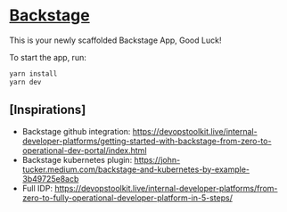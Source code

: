 # [Backstage](https://backstage.io)

This is your newly scaffolded Backstage App, Good Luck!

To start the app, run:

```sh
yarn install
yarn dev
```

## [Inspirations]

* Backstage github integration: https://devopstoolkit.live/internal-developer-platforms/getting-started-with-backstage-from-zero-to-operational-dev-portal/index.html
* Backstage kubernetes plugin: https://john-tucker.medium.com/backstage-and-kubernetes-by-example-3b49725e8acb
* Full IDP: https://devopstoolkit.live/internal-developer-platforms/from-zero-to-fully-operational-developer-platform-in-5-steps/
